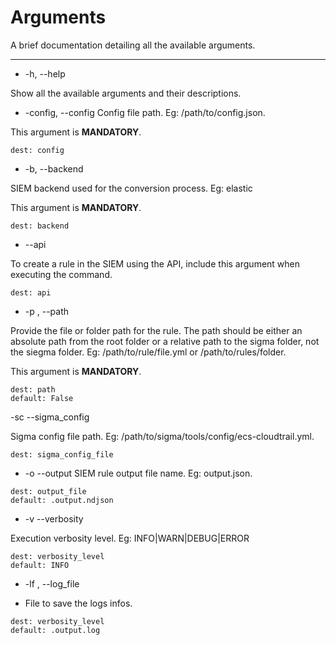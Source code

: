 # Arguments 

A brief documentation detailing all the available arguments.

---

- -h, --help

Show all the available arguments and their descriptions.


- -config, --config
Config file path. Eg: /path/to/config.json.

This argument is **MANDATORY**.

```
dest: config
```

- -b, --backend

SIEM backend used for the conversion process. Eg: elastic

This argument is **MANDATORY**.

```
dest: backend
```
- --api

To create a rule in the SIEM using the API, include this argument when executing the command.

```
dest: api
```
- -p , --path

Provide the file or folder path for the rule. The path should be either an absolute path from the root folder or a relative path to the sigma folder, not the siegma folder. Eg: /path/to/rule/file.yml or /path/to/rules/folder.

This argument is **MANDATORY**.

```
dest: path
default: False
```

-sc --sigma_config

Sigma config file path. Eg: /path/to/sigma/tools/config/ecs-cloudtrail.yml.

```
dest: sigma_config_file
```

- -o --output
SIEM rule output file name. Eg: output.json.

```
dest: output_file
default: .output.ndjson
```

- -v --verbosity

Execution verbosity level. Eg: INFO|WARN|DEBUG|ERROR

```
dest: verbosity_level
default: INFO
```

- -lf , --log_file 

- File to save the logs infos.
```
dest: verbosity_level
default: .output.log
```